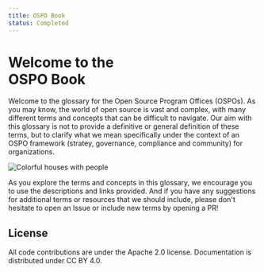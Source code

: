 ```yaml
---
title: OSPO Book
status: Completed
---
```



# Welcome to the <br/>OSPO Book

Welcome to the glossary for the Open Source Program Offices (OSPOs). As you may know, the world of open source is vast and complex, with many different terms and concepts that can be difficult to navigate. Our aim with this glossary is not to provide a definitive or general definition of these terms, but to clarify what we mean specifically under the context of an OSPO framework (stratey, governance, compliance and community) for organizations.

<p><img class="mt-3 mb-3" src="/images/homepage/colorful-houses.jpg" alt="Colorful houses with people"></p>

As you explore the terms and concepts in this glossary, we encourage you to use the descriptions and links provided. And if you have any suggestions for additional terms or resources that we should include, please don't hesitate to open an Issue or include new terms by opening a PR!

## License

All code contributions are under the Apache 2.0 license.
Documentation is distributed under CC BY 4.0.
